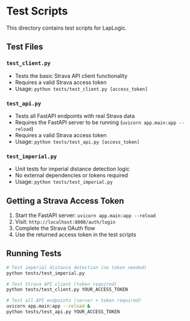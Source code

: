# Test Scripts

This directory contains test scripts for LapLogic.

## Test Files

### `test_client.py`
- Tests the basic Strava API client functionality
- Requires a valid Strava access token
- Usage: `python tests/test_client.py [access_token]`

### `test_api.py`  
- Tests all FastAPI endpoints with real Strava data
- Requires the FastAPI server to be running (`uvicorn app.main:app --reload`)
- Requires a valid Strava access token
- Usage: `python tests/test_api.py [access_token]`

### `test_imperial.py`
- Unit tests for imperial distance detection logic
- No external dependencies or tokens required
- Usage: `python tests/test_imperial.py`

## Getting a Strava Access Token

1. Start the FastAPI server: `uvicorn app.main:app --reload`
2. Visit: `http://localhost:8000/auth/login`
3. Complete the Strava OAuth flow
4. Use the returned access token in the test scripts

## Running Tests

```bash
# Test imperial distance detection (no token needed)
python tests/test_imperial.py

# Test Strava API client (token required)
python tests/test_client.py YOUR_ACCESS_TOKEN

# Test all API endpoints (server + token required)
uvicorn app.main:app --reload &
python tests/test_api.py YOUR_ACCESS_TOKEN
```